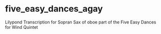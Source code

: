 # five_easy_dances_agay
Lilypond Transcription for Sopran Sax of oboe part of the Five Easy Dances for Wind Quintet
